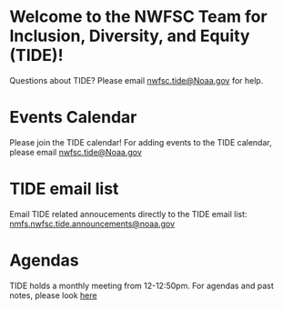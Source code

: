 # Welcome to the NWFSC Team for Inclusion, Diversity, and Equity (TIDE)!

Questions about TIDE? Please email nwfsc.tide@Noaa.gov for help.

# Events Calendar
Please join the TIDE calendar! For adding events to the TIDE calendar, please email nwfsc.tide@Noaa.gov

# TIDE email list
Email TIDE related annoucements directly to the TIDE email list: nmfs.nwfsc.tide.announcements@noaa.gov

# Agendas
TIDE holds a monthly meeting from 12-12:50pm.
For agendas and past notes, please look [here](https://drive.google.com/drive/folders/1iB92uy8Ezs77BdMUOW5uaE3SeDt_qeA0?usp=share_link)
